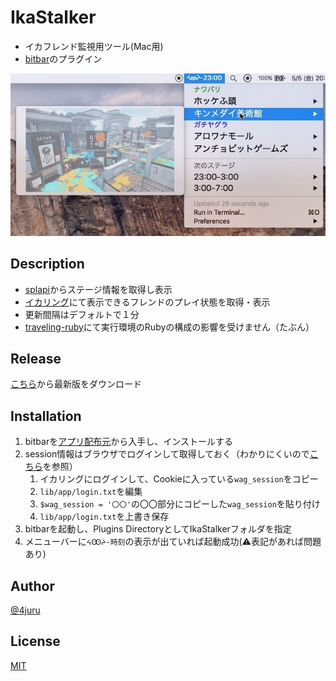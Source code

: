 # IkaStalker
* イカフレンド監視用ツール(Mac用)
* [bitbar](https://getbitbar.com)のプラグイン

![](doc/menu.jpg)

## Description
* [splapi](https://splapi.fetus.jp)からステージ情報を取得し表示
* [イカリング](https://splatoon.nintendo.net)にて表示できるフレンドのプレイ状態を取得・表示
* 更新間隔はデフォルトで１分
* [traveling-ruby](https://github.com/phusion/traveling-ruby)にて実行環境のRubyの構成の影響を受けません（たぶん）

## Release
[こちら](https://github.com/4juru/IkaStalker/releases/latest)から最新版をダウンロード

## Installation
1. bitbarを[アプリ配布元](https://github.com/matryer/bitbar/releases/latest)から入手し、インストールする
2. session情報はブラウザでログインして取得しておく（わかりにくいので[こちら](doc/getcookie.md)を参照）
	1. イカリングにログインして、Cookieに入っている`wag_session`をコピー
	2. `lib/app/login.txt`を編集
	3. `$wag_session = '〇〇'`の〇〇部分にコピーした`wag_session`を貼り付け
	4. `lib/app/login.txt`を上書き保存
3. bitbarを起動し、Plugins DirectoryとしてIkaStalkerフォルダを指定
4. メニューバーに`ᔦꙬᔨ-時刻`の表示が出ていれば起動成功(⚠️表記があれば問題あり)

## Author

[@4juru](https://twitter.com/4juru)

## License

[MIT](http://b4b4r07.mit-license.org)
